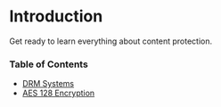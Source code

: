 # Introduction

Get ready to learn everything about content protection.

### Table of Contents

- [DRM Systems](../../knowledge-base/02-content-protection/01-drm-systems.md)
- [AES 128 Encryption](../../knowledge-base/02-content-protection/02-aes-128-encryption.md)